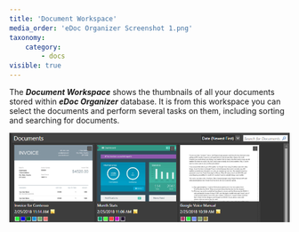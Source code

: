 ```yaml
---
title: 'Document Workspace'
media_order: 'eDoc Organizer Screenshot 1.png'
taxonomy:
    category:
        - docs
visible: true
---
```


The _**Document Workspace**_ shows the thumbnails of all your documents stored within _**eDoc Organizer**_ database. It is from this workspace you can select the documents and perform several tasks on them, including sorting and searching for documents.

![](eDoc%20Organizer%20Screenshot%201.png)